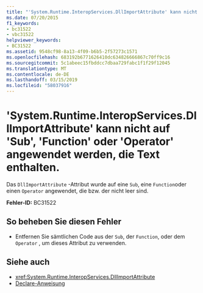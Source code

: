```yaml
---
title: "'System.Runtime.InteropServices.DllImportAttribute' kann nicht auf 'Sub', 'Function' oder 'Operator' angewendet werden, die Text enthalten."
ms.date: 07/20/2015
f1_keywords:
- bc31522
- vbc31522
helpviewer_keywords:
- BC31522
ms.assetid: 9548cf98-8a13-4f09-b6b5-2f57273c1571
ms.openlocfilehash: 683192b6771626410dc634826666867c70ff9c16
ms.sourcegitcommit: 5c1abeec15fbddcc7dbaa729fabc1f1f29f12045
ms.translationtype: MT
ms.contentlocale: de-DE
ms.lasthandoff: 03/15/2019
ms.locfileid: "58037916"
---
```

# <a name="systemruntimeinteropservicesdllimportattribute-cannot-be-applied-to-a-sub-function-or-operator-with-a-non-empty-body"></a>'System.Runtime.InteropServices.DllImportAttribute' kann nicht auf 'Sub', 'Function' oder 'Operator' angewendet werden, die Text enthalten.
Das `DllImportAttribute` -Attribut wurde auf eine `Sub`, eine `Function`oder einen `Operator` angewendet, die bzw. der nicht leer sind.  
  
 **Fehler-ID:** BC31522  
  
## <a name="to-correct-this-error"></a>So beheben Sie diesen Fehler  
  
-   Entfernen Sie sämtlichen Code aus der `Sub`, der `Function`, oder dem `Operator` , um dieses Attribut zu verwenden.  
  
## <a name="see-also"></a>Siehe auch

- <xref:System.Runtime.InteropServices.DllImportAttribute>
- [Declare-Anweisung](../../visual-basic/language-reference/statements/declare-statement.md)
